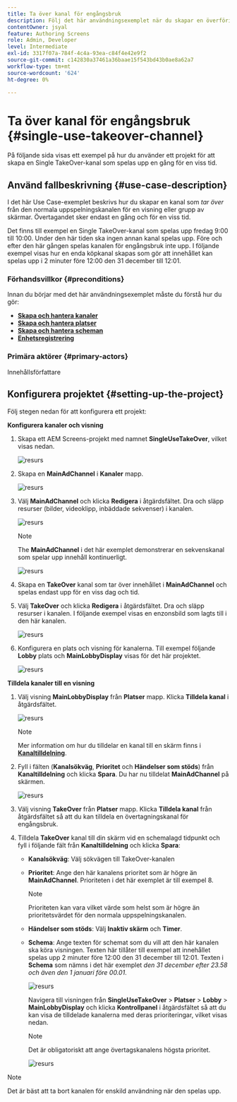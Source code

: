 ```yaml
---
title: Ta över kanal för engångsbruk
description: Följ det här användningsexemplet när du skapar en överföringskanal för engångsbruk.
contentOwner: jsyal
feature: Authoring Screens
role: Admin, Developer
level: Intermediate
exl-id: 3317f07a-784f-4c4a-93ea-c84f4e42e9f2
source-git-commit: c142830a37461a36baae15f543bd43b0ae8a62a7
workflow-type: tm+mt
source-wordcount: '624'
ht-degree: 0%

---
```


# Ta över kanal för engångsbruk {#single-use-takeover-channel}

På följande sida visas ett exempel på hur du använder ett projekt för att skapa en Single TakeOver-kanal som spelas upp en gång för en viss tid.


## Använd fallbeskrivning {#use-case-description}

I det här Use Case-exemplet beskrivs hur du skapar en kanal som *tar över* från den normala uppspelningskanalen för en visning eller grupp av skärmar. Övertagandet sker endast en gång och för en viss tid.

Det finns till exempel en Single TakeOver-kanal som spelas upp fredag 9:00 till 10:00. Under den här tiden ska ingen annan kanal spelas upp. Före och efter den här gången spelas kanalen för engångsbruk inte upp. I följande exempel visas hur en enda köpkanal skapas som gör att innehållet kan spelas upp i 2 minuter före 12:00 den 31 december till 12:01.

### Förhandsvillkor {#preconditions}

Innan du börjar med det här användningsexemplet måste du förstå hur du gör:

* **[Skapa och hantera kanaler](managing-channels.md)**
* **[Skapa och hantera platser](managing-locations.md)**
* **[Skapa och hantera scheman](managing-schedules.md)**
* **[Enhetsregistrering](device-registration.md)**

### Primära aktörer {#primary-actors}

Innehållsförfattare

## Konfigurera projektet {#setting-up-the-project}

Följ stegen nedan för att konfigurera ett projekt:

**Konfigurera kanaler och visning**

1. Skapa ett AEM Screens-projekt med namnet **SingleUseTakeOver**, vilket visas nedan.

   ![resurs](assets/single-takeover1.png)

1. Skapa en **MainAdChannel** i **Kanaler** mapp.

   ![resurs](assets/single-takeover2.png)

1. Välj **MainAdChannel** och klicka **Redigera** i åtgärdsfältet. Dra och släpp resurser (bilder, videoklipp, inbäddade sekvenser) i kanalen.

   ![resurs](assets/single-takeover2.png)


   >[!NOTE]
   >The **MainAdChannel** i det här exemplet demonstrerar en sekvenskanal som spelar upp innehåll kontinuerligt.

   ![resurs](assets/single-takeover3.png)

1. Skapa en **TakeOver** kanal som tar över innehållet i **MainAdChannel** och spelas endast upp för en viss dag och tid.

1. Välj **TakeOver** och klicka **Redigera** i åtgärdsfältet. Dra och släpp resurser i kanalen. I följande exempel visas en enzonsbild som lagts till i den här kanalen.

   ![resurs](assets/single-takeover4.png)

1. Konfigurera en plats och visning för kanalerna. Till exempel följande **Lobby** plats och  **MainLobbyDisplay** visas för det här projektet.

   ![resurs](assets/single-takeover5.png)

**Tilldela kanaler till en visning**

1. Välj visning **MainLobbyDisplay** från **Platser** mapp. Klicka **Tilldela kanal** i åtgärdsfältet.

   ![resurs](assets/single-takeover6.png)

   >[!NOTE]
   >Mer information om hur du tilldelar en kanal till en skärm finns i **[Kanaltilldelning](channel-assignment.md)**.

1. Fyll i fälten (**Kanalsökväg**, **Prioritet** och **Händelser som stöds**) från **Kanaltilldelning** och klicka **Spara**. Du har nu tilldelat **MainAdChannel** på skärmen.

   ![resurs](assets/single-takeover7.png)

1. Välj visning **TakeOver** från **Platser** mapp. Klicka **Tilldela kanal** från åtgärdsfältet så att du kan tilldela en övertagningskanal för engångsbruk.

1. Tilldela **TakeOver** kanal till din skärm vid en schemalagd tidpunkt och fyll i följande fält från **Kanaltilldelning** och klicka **Spara**:

   * **Kanalsökväg**: Välj sökvägen till TakeOver-kanalen
   * **Prioritet**: Ange den här kanalens prioritet som är högre än **MainAdChannel**. Prioriteten i det här exemplet är till exempel 8.

     >[!NOTE]
     >Prioriteten kan vara vilket värde som helst som är högre än prioritetsvärdet för den normala uppspelningskanalen.
   * **Händelser som stöds**: Välj **Inaktiv skärm** och **Timer**.
   * **Schema**: Ange texten för schemat som du vill att den här kanalen ska köra visningen. Texten här tillåter till exempel att innehållet spelas upp 2 minuter före 12:00 den 31 december till 12:01. Texten i **Schema** som nämns i det här exemplet *den 31 december efter 23.58 och även den 1 januari före 00.01*.

     ![resurs](assets/single-takeover8.png)

     Navigera till visningen från **SingleUseTakeOver** > **Platser** > **Lobby** > **MainLobbyDisplay** och klicka **Kontrollpanel** i åtgärdsfältet så att du kan visa de tilldelade kanalerna med deras prioriteringar, vilket visas nedan.

     >[!NOTE]
     >Det är obligatoriskt att ange övertagskanalens högsta prioritet.

     ![resurs](assets/single-takeover9.png)

>[!NOTE]
>
>Det är bäst att ta bort kanalen för enskild användning när den spelas upp.
